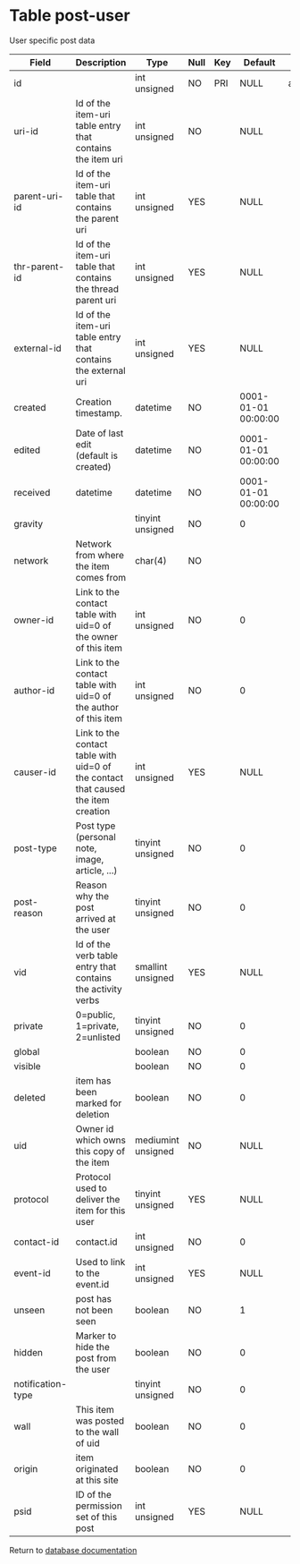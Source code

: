 Table post-user
===========
User specific post data

| Field             | Description                                                                       | Type               | Null | Key | Default             | Extra          |    
| ----------------- | --------------------------------------------------------------------------------- | ------------------ | ---- | --- | ------------------- | -------------- |    
| id                |                                                                                   | int unsigned       | NO   | PRI | NULL                | auto_increment |    
| uri-id            | Id of the item-uri table entry that contains the item uri                         | int unsigned       | NO   |     | NULL                |                |    
| parent-uri-id     | Id of the item-uri table that contains the parent uri                             | int unsigned       | YES  |     | NULL                |                |    
| thr-parent-id     | Id of the item-uri table that contains the thread parent uri                      | int unsigned       | YES  |     | NULL                |                |    
| external-id       | Id of the item-uri table entry that contains the external uri                     | int unsigned       | YES  |     | NULL                |                |    
| created           | Creation timestamp.                                                               | datetime           | NO   |     | 0001-01-01 00:00:00 |                |    
| edited            | Date of last edit (default is created)                                            | datetime           | NO   |     | 0001-01-01 00:00:00 |                |    
| received          | datetime                                                                          | datetime           | NO   |     | 0001-01-01 00:00:00 |                |    
| gravity           |                                                                                   | tinyint unsigned   | NO   |     | 0                   |                |    
| network           | Network from where the item comes from                                            | char(4)            | NO   |     |                     |                |    
| owner-id          | Link to the contact table with uid=0 of the owner of this item                    | int unsigned       | NO   |     | 0                   |                |    
| author-id         | Link to the contact table with uid=0 of the author of this item                   | int unsigned       | NO   |     | 0                   |                |    
| causer-id         | Link to the contact table with uid=0 of the contact that caused the item creation | int unsigned       | YES  |     | NULL                |                |    
| post-type         | Post type (personal note, image, article, ...)                                    | tinyint unsigned   | NO   |     | 0                   |                |    
| post-reason       | Reason why the post arrived at the user                                           | tinyint unsigned   | NO   |     | 0                   |                |    
| vid               | Id of the verb table entry that contains the activity verbs                       | smallint unsigned  | YES  |     | NULL                |                |    
| private           | 0=public, 1=private, 2=unlisted                                                   | tinyint unsigned   | NO   |     | 0                   |                |    
| global            |                                                                                   | boolean            | NO   |     | 0                   |                |    
| visible           |                                                                                   | boolean            | NO   |     | 0                   |                |    
| deleted           | item has been marked for deletion                                                 | boolean            | NO   |     | 0                   |                |    
| uid               | Owner id which owns this copy of the item                                         | mediumint unsigned | NO   |     | NULL                |                |    
| protocol          | Protocol used to deliver the item for this user                                   | tinyint unsigned   | YES  |     | NULL                |                |    
| contact-id        | contact.id                                                                        | int unsigned       | NO   |     | 0                   |                |    
| event-id          | Used to link to the event.id                                                      | int unsigned       | YES  |     | NULL                |                |    
| unseen            | post has not been seen                                                            | boolean            | NO   |     | 1                   |                |    
| hidden            | Marker to hide the post from the user                                             | boolean            | NO   |     | 0                   |                |    
| notification-type |                                                                                   | tinyint unsigned   | NO   |     | 0                   |                |    
| wall              | This item was posted to the wall of uid                                           | boolean            | NO   |     | 0                   |                |    
| origin            | item originated at this site                                                      | boolean            | NO   |     | 0                   |                |    
| psid              | ID of the permission set of this post                                             | int unsigned       | YES  |     | NULL                |                |    

Return to [database documentation](help/database)
